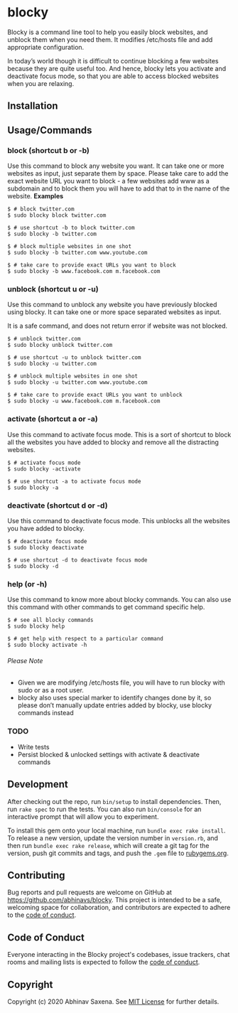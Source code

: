 # blocky

Blocky is a command line tool to help you easily block websites, and unblock them when you need them. It modifies /etc/hosts file and add appropriate configuration.

In today’s world though it is difficult to continue blocking a few websites because they are quite useful too. And hence, blocky lets you activate and deactivate focus mode, so that you are able to access blocked websites when you are relaxing.

## Installation


## Usage/Commands
### block (shortcut b or -b)
Use this command to block any website you want. It can take one or more websites as input, just separate them by space.
Please take care to add the exact website URL you want to block - a few websites add www as a subdomain and to block them you will have to add that to in the name of the website.
**Examples**
```
$ # block twitter.com
$ sudo blocky block twitter.com

$ # use shortcut -b to block twitter.com
$ sudo blocky -b twitter.com

$ # block multiple websites in one shot
$ sudo blocky -b twitter.com www.youtube.com

$ # take care to provide exact URLs you want to block
$ sudo blocky -b www.facebook.com m.facebook.com
```

### unblock (shortcut u or -u)
Use this command to unblock any website you have previously blocked using blocky. It can take one or more space separated websites as input.

It is a safe command, and does not return error if website was not blocked.
```
$ # unblock twitter.com
$ sudo blocky unblock twitter.com

$ # use shortcut -u to unblock twitter.com
$ sudo blocky -u twitter.com

$ # unblock multiple websites in one shot
$ sudo blocky -u twitter.com www.youtube.com

$ # take care to provide exact URLs you want to unblock
$ sudo blocky -u www.facebook.com m.facebook.com
```

### activate (shortcut a or -a)
Use this command to activate focus mode. This is a sort of shortcut to block all the websites you have added to blocky and remove all the distracting websites.

```
$ # activate focus mode
$ sudo blocky -activate

$ # use shortcut -a to activate focus mode
$ sudo blocky -a
```

### deactivate (shortcut d or -d)
Use this command to deactivate focus mode. This unblocks all the websites you have added to blocky.

```
$ # deactivate focus mode
$ sudo blocky deactivate

$ # use shortcut -d to deactivate focus mode
$ sudo blocky -d
```

### help (or -h)
Use this command to know more about blocky commands. You can also use this command with other commands to get command specific help.

```
$ # see all blocky commands
$ sudo blocky help

$ # get help with respect to a particular command
$ sudo blocky activate -h
```

###### Please Note
* Given we are modifying /etc/hosts file, you will have to run blocky with sudo or as a root user.
* blocky also uses special marker to identify changes done by it, so please don’t manually update entries added by blocky, use blocky commands instead

### TODO
* Write tests
* Persist blocked & unlocked settings with activate & deactivate commands


## Development

After checking out the repo, run `bin/setup` to install dependencies. Then, run `rake spec` to run the tests. You can also run `bin/console` for an interactive prompt that will allow you to experiment.

To install this gem onto your local machine, run `bundle exec rake install`. To release a new version, update the version number in `version.rb`, and then run `bundle exec rake release`, which will create a git tag for the version, push git commits and tags, and push the `.gem` file to [rubygems.org](https://rubygems.org).

## Contributing

Bug reports and pull requests are welcome on GitHub at https://github.com/abhinavs/blocky. This project is intended to be a safe, welcoming space for collaboration, and contributors are expected to adhere to the [code of conduct](https://github.com/[USERNAME]/blocky/blob/master/CODE_OF_CONDUCT.md).


## Code of Conduct

Everyone interacting in the Blocky project's codebases, issue trackers, chat rooms and mailing lists is expected to follow the [code of conduct](https://github.com/[USERNAME]/blocky/blob/master/CODE_OF_CONDUCT.md).

## Copyright

Copyright (c) 2020 Abhinav Saxena. See [MIT License](LICENSE.txt) for further details.
